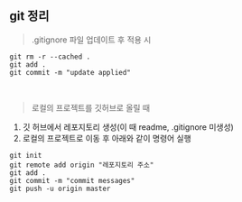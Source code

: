 ## git 정리

> .gitignore 파일 업데이트 후 적용 시
~~~
git rm -r --cached .
git add .
git commit -m "update applied"
~~~
</br>

> 로컬의 프로젝트를 깃허브로 올릴 때
1. 깃 허브에서 레포지토리 생성(이 때 readme, .gitignore 미생성)
2. 로컬의 프로젝트로 이동 후 아래와 같이 명령어 실행
~~~
git init
git remote add origin "레포지토리 주소"
git add .
git commit -m "commit messages"
git push -u origin master
~~~
